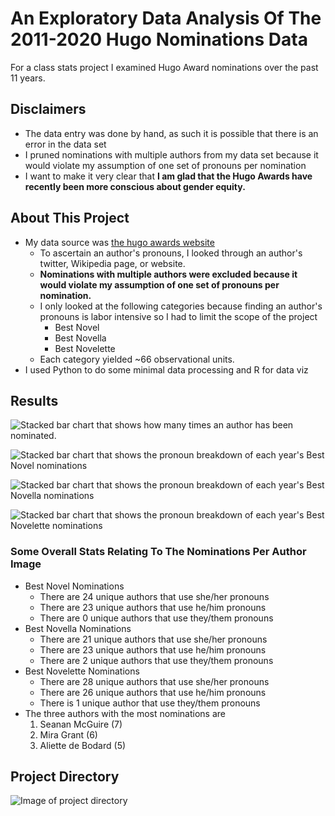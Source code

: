 # An Exploratory Data Analysis Of The 2011-2020 Hugo Nominations Data  

For a class stats project I examined Hugo Award nominations over the past 11 years.

## Disclaimers
- The data entry was done by hand, as such it is possible that there is an error in the data set
- I pruned nominations with multiple authors from my data set because it would violate my assumption of one set of pronouns per nomination
- I want to make it very clear that **I am glad that the Hugo Awards have recently been more conscious about gender equity.** 

## About This Project 
- My data source was [the hugo awards website](http://www.thehugoawards.org/hugo-history/)
    - To ascertain an author's pronouns, I looked through an author's twitter, Wikipedia page, or website. 
    - **Nominations with multiple authors were excluded because it would violate my assumption of one set of pronouns per nomination.**
    - I only looked at the following categories because finding an author's pronouns is labor intensive so I had to limit the scope of the project 
        - Best Novel
        - Best Novella
        - Best Novelette
    - Each category yielded ~66 observational units.
- I used Python to do some minimal data processing and R for data viz

## Results 

![Stacked bar chart that shows how many times an author has been nominated.](https://github.com/JakeC007/hugo_stats/blob/master/imgs/Nominations%20by%20author.png)

![Stacked bar chart that shows the pronoun breakdown of each year's Best Novel nominations](https://github.com/JakeC007/hugo_stats/blob/master/imgs/Best%20Novel%20BarChart.png)

![Stacked bar chart that shows the pronoun breakdown of each year's Best Novella nominations](https://github.com/JakeC007/hugo_stats/blob/master/imgs/Best%20Novella%20BarChart.png)

![Stacked bar chart that shows the pronoun breakdown of each year's Best Novelette nominations](https://github.com/JakeC007/hugo_stats/blob/master/imgs/Best%20Novelette%20BarChart.png)

### Some Overall Stats Relating To The Nominations Per Author Image
- Best Novel Nominations
    - There are 24 unique authors that use she/her pronouns
    - There are 23 unique authors that use he/him pronouns
    - There are 0 unique authors that use they/them pronouns
- Best Novella Nominations
    - There are 21 unique authors that use she/her pronouns
    - There are 23 unique authors that use he/him pronouns
    - There are 2 unique authors that use they/them pronouns
- Best Novelette Nominations
    - There are 28 unique authors that use she/her pronouns
    - There are 26 unique authors that use he/him pronouns
    - There is 1 unique author that use they/them pronouns
- The three authors with the most nominations are
    1. Seanan McGuire (7)
    2. Mira Grant (6)
    3. Aliette de Bodard (5)


## Project Directory 

![Image of project directory](https://github.com/JakeC007/hugo_stats/blob/master/imgs/tree.PNG)
        


